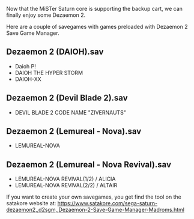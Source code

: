 Now that the MiSTer Saturn core is supporting the backup cart, we can finally enjoy some Dezaemon 2.

Here are a couple of savegames with games preloaded with Dezaemon 2 Save Game Manager.

## Dezaemon 2 (DAIOH).sav
- Daioh P!
- DAIOH THE HYPER STORM
- DAIOH-XX

## Dezaemon 2 (Devil Blade 2).sav
- DEVIL BLADE 2 CODE NAME "ZIVERNAUTS"

## Dezaemon 2 (Lemureal - Nova).sav
- LEMUREAL-NOVA

## Dezaemon 2 (Lemureal - Nova Revival).sav
- LEMUREAL-NOVA REVIVAL(1/2) / ALICIA
- LEMUREAL-NOVA REVIVAL(2/2) / ALTAIR

If you want to create your own savegames, you get find the tool on the satakore website at: 
https://www.satakore.com/sega-saturn-dezaemon2,,d2sgm,,Dezaemon-2-Save-Game-Manager-Madroms.html 
